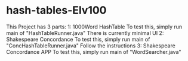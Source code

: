 # hash-tables-Elv100
This Project has 3 parts:
  1: 1000Word HashTable
      To test this, simply run main of "HashTableRunner.java"
      There is currently minimal UI
  2: Shakespeare Concordance
      To test this, simply run main of "ConcHashTableRunner.java"
      Follow the instructions
  3: Shakespeare Concordance APP
      To test this, simply run main of "WordSearcher.java"
